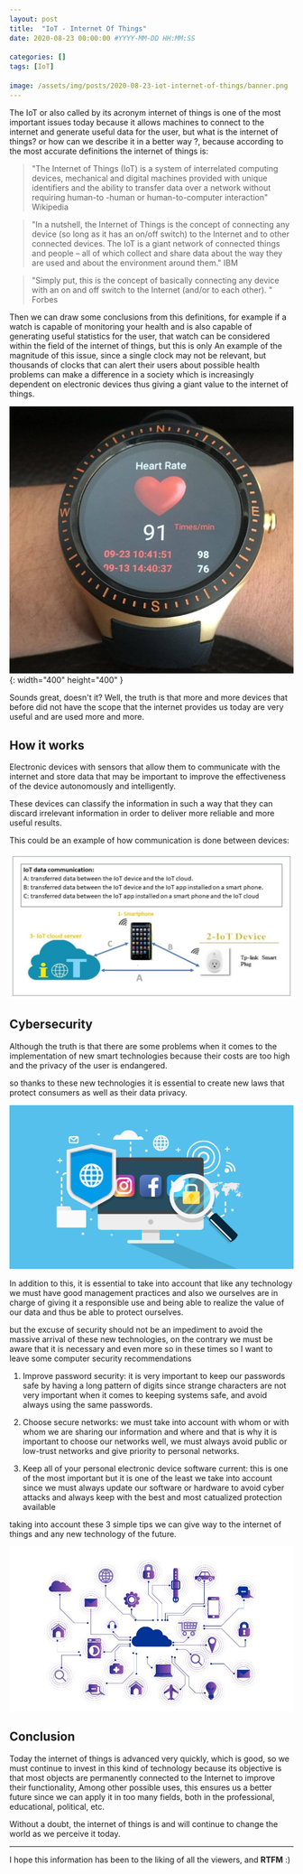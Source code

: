 ```yaml
---
layout: post    
title:  "IoT - Internet Of Things"
date: 2020-08-23 00:00:00 #YYYY-MM-DD HH:MM:SS

categories: []
tags: [IoT]

image: /assets/img/posts/2020-08-23-iot-internet-of-things/banner.png
---
```


The IoT or also called by its acronym internet of things is one of the most important issues today because it allows machines to connect to the internet and generate useful data for the user, but what is the internet of things? or how can we describe it in a better way ?, because according to the most accurate definitions the internet of things is:

> "The Internet of Things (IoT) is a system of interrelated computing devices, mechanical and digital machines provided with unique identifiers and the ability to transfer data over a network without requiring human-to -human or human-to-computer interaction" Wikipedia

> "In a nutshell, the Internet of Things is the concept of connecting any device (so long as it has an on/off switch) to the Internet and to other connected devices. The IoT is a giant network of connected things and people – all of which collect and share data about the way they are used and about the environment around them." IBM

> "Simply put, this is the concept of basically connecting any device with an on and off switch to the Internet (and/or to each other). " Forbes

Then we can draw some conclusions from this definitions, for example if a watch is capable of monitoring your health and is also capable of generating useful statistics for the user, that watch can be considered within the field of the internet of things, but this is only An example of the magnitude of this issue, since a single clock may not be relevant, but thousands of clocks that can alert their users about possible health problems can make a difference in a society which is increasingly dependent on electronic devices thus giving a giant value to the internet of things.

![example1](/assets/img/posts/2020-08-23-iot-internet-of-things/example1.jpg){: width="400" height="400" }

Sounds great, doesn't it? Well, the truth is that more and more devices that before did not have the scope that the internet provides us today are very useful and are used more and more.

## **How it works**

Electronic devices with sensors that allow them to communicate with the internet and store data that may be important to improve the effectiveness of the device autonomously and intelligently.

These devices can classify the information in such a way that they can discard irrelevant information in order to deliver more reliable and more useful results.

This could be an example of how communication is done between devices:

![example2](/assets/img/posts/2020-08-23-iot-internet-of-things/example2.png)

## **Cybersecurity**

Although the truth is that there are some problems when it comes to the implementation of new smart technologies because their costs are too high and the privacy of the user is endangered.

so thanks to these new technologies it is essential to create new laws that protect consumers as well as their data privacy.

![example3](/assets/img/posts/2020-08-23-iot-internet-of-things/example3.png)

In addition to this, it is essential to take into account that like any technology we must have good management practices and also we ourselves are in charge of giving it a responsible use and being able to realize the value of our data and thus be able to protect ourselves.

but the excuse of security should not be an impediment to avoid the massive arrival of these new technologies, on the contrary we must be aware that it is necessary and even more so in these times so I want to leave some computer security recommendations

1. Improve password security: it is very important to keep our passwords safe by having a long pattern of digits since strange characters are not very important when it comes to keeping systems safe, and avoid always using the same passwords.

2. Choose secure networks: we must take into account with whom or with whom we are sharing our information and where and that is why it is important to choose our networks well, we must always avoid public or low-trust networks and give priority to personal networks.

3. Keep all of your personal electronic device software current: this is one of the most important but it is one of the least we take into account since we must always update our software or hardware to avoid cyber attacks and always keep with the best and most catualized protection available

taking into account these 3 simple tips we can give way to the internet of things and any new technology of the future.

![example4](/assets/img/posts/2020-08-23-iot-internet-of-things/example4.jpg)

## **Conclusion**

Today the internet of things is advanced very quickly, which is good, so we must continue to invest in this kind of technology because its objective is that most objects are permanently connected to the Internet to improve their functionality, Among other possible uses, this ensures us a better future since we can apply it in too many fields, both in the professional, educational, political, etc.

Without a doubt, the internet of things is and will continue to change the world as we perceive it today.

---
I hope this information has been to the liking of all the viewers, and **RTFM** :)